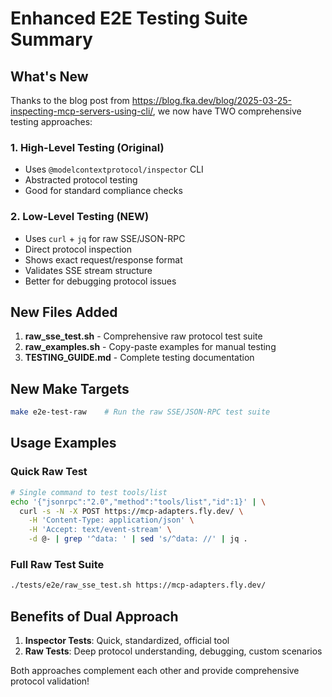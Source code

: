 # Enhanced E2E Testing Suite Summary

## What's New

Thanks to the blog post from https://blog.fka.dev/blog/2025-03-25-inspecting-mcp-servers-using-cli/, we now have TWO comprehensive testing approaches:

### 1. High-Level Testing (Original)
- Uses `@modelcontextprotocol/inspector` CLI
- Abstracted protocol testing
- Good for standard compliance checks

### 2. Low-Level Testing (NEW)
- Uses `curl` + `jq` for raw SSE/JSON-RPC
- Direct protocol inspection
- Shows exact request/response format
- Validates SSE stream structure
- Better for debugging protocol issues

## New Files Added

1. **raw_sse_test.sh** - Comprehensive raw protocol test suite
2. **raw_examples.sh** - Copy-paste examples for manual testing
3. **TESTING_GUIDE.md** - Complete testing documentation

## New Make Targets

```bash
make e2e-test-raw    # Run the raw SSE/JSON-RPC test suite
```

## Usage Examples

### Quick Raw Test
```bash
# Single command to test tools/list
echo '{"jsonrpc":"2.0","method":"tools/list","id":1}' | \
  curl -s -N -X POST https://mcp-adapters.fly.dev/ \
    -H 'Content-Type: application/json' \
    -H 'Accept: text/event-stream' \
    -d @- | grep '^data: ' | sed 's/^data: //' | jq .
```

### Full Raw Test Suite
```bash
./tests/e2e/raw_sse_test.sh https://mcp-adapters.fly.dev/
```

## Benefits of Dual Approach

1. **Inspector Tests**: Quick, standardized, official tool
2. **Raw Tests**: Deep protocol understanding, debugging, custom scenarios

Both approaches complement each other and provide comprehensive protocol validation!
